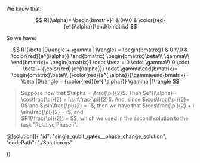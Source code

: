 We know that:

$$
R1(\alpha)=
 \begin{bmatrix}1 & 0\\\0 & \color{red}{e^{i\alpha}}\end{bmatrix}
$$

So we have:

$$
R1(\beta |0\rangle + \gamma |1\rangle) =
 \begin{bmatrix}1 & 0 \\\0 & \color{red}{e^{i\alpha}} \end{bmatrix}
 \begin{bmatrix}\beta\\\ \gamma\\\ \end{bmatrix}=
\begin{bmatrix}1 \cdot \beta + 0 \cdot \gamma\\\ 0 \cdot \beta + {\color{red}{e^{i\alpha}}} \cdot \gamma\end{bmatrix}=
 \begin{bmatrix}\beta\\\ {\color{red}{e^{i\alpha}}}\gamma\end{bmatrix}=
 \beta |0\rangle + {\color{red}{e^{i\alpha}}} \gamma |1\rangle
$$

> Suppose now that $\alpha = \frac{\pi}{2}$.
> Then $e^{i\alpha}= \cos\frac{\pi}{2} + i\sin\frac{\pi}{2}$.
> And, since $\cos\frac{\pi}{2}= 0$ and $\sin\frac{\pi}{2} = 1$, then we have that $\cos\frac{\pi}{2} + i \sin\frac{\pi}{2} = i$, and  
> $R1(\frac{\pi}{2}) = S$, which we used in the second solution to the task "Relative Phase i".

@[solution]({
    "id": "single_qubit_gates__phase_change_solution",
    "codePath": "./Solution.qs"

})
